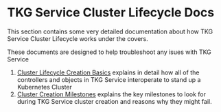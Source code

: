 # TKG Service Cluster Lifecycle Docs

This section contains some very detailed documentation about how TKG Service Cluster Lifecycle works under the covers. 

These documents are designed to help troubleshoot any isues with TKG Service

1. [Cluster Lifecycle Creation Basics](creation-basics.md) explains in detail how all of the controllers and objects in TKG Service interoperate to stand up a Kubernetes Cluster
2. [Cluster Creation Milestones](creation-milestones.md) explains the key milestones to look for during TKG Service cluster creation and reasons why they might fail.
